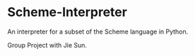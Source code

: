 Scheme-Interpreter
==================

An interpreter for a subset of the Scheme language in Python.

Group Project with Jie Sun.
